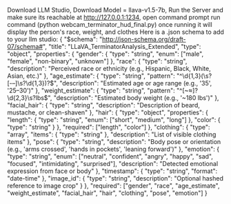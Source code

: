 Download LLM Studio, Download Model = llava-v1.5-7b, Run the Server and make sure its reachable at http://127.0.0.1:1234, open command prompt run command (python webcam_terminator_hud_final.py)
once running it will display the person's race, weight, and clothes
Here is a .json schema to add to your llm studio: {
  "$schema": "http://json-schema.org/draft-07/schema#",
  "title": "LLaVA_TerminatorAnalysis_Extended",
  "type": "object",
  "properties": {
    "gender": {
      "type": "string",
      "enum": ["male", "female", "non-binary", "unknown"]
    },
    "race": {
      "type": "string",
      "description": "Perceived race or ethnicity (e.g., Hispanic, Black, White, Asian, etc.)"
    },
    "age_estimate": {
      "type": "string",
      "pattern": "^\\d{1,3}(\\s?[-–]\\s?\\d{1,3})?$",
      "description": "Estimated age or age range (e.g., '35', '25–30')"
    },
    "weight_estimate": {
      "type": "string",
      "pattern": "^[~≈]?\\d{2,3}\\s?lbs$",
      "description": "Estimated body weight (e.g., '~180 lbs')"
    },
    "facial_hair": {
      "type": "string",
      "description": "Description of beard, mustache, or clean-shaven"
    },
    "hair": {
      "type": "object",
      "properties": {
        "length": { "type": "string", "enum": ["short", "medium", "long"] },
        "color": { "type": "string" }
      },
      "required": ["length", "color"]
    },
    "clothing": {
      "type": "array",
      "items": { "type": "string" },
      "description": "List of visible clothing items"
    },
    "pose": {
      "type": "string",
      "description": "Body pose or orientation (e.g., 'arms crossed', 'hands in pockets', 'leaning forward')"
    },
    "emotion": {
      "type": "string",
      "enum": ["neutral", "confident", "angry", "happy", "sad", "focused", "intimidating", "surprised"],
      "description": "Detected emotional expression from face or body"
    },
    "timestamp": {
      "type": "string",
      "format": "date-time"
    },
    "image_id": {
      "type": "string",
      "description": "Optional hashed reference to image crop"
    }
  },
  "required": ["gender", "race", "age_estimate", "weight_estimate", "facial_hair", "hair", "clothing", "pose", "emotion"]
}
